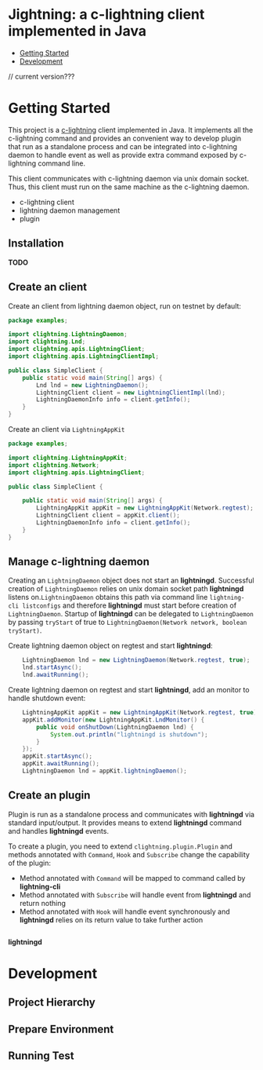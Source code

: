 # Jightning: a c-lightning client implemented in Java

* [Getting Started](#getting-started)
* [Development](#development)

// current version???

# Getting Started

This project is a [c-lightning](https://github.com/ElementsProject/lightning) client implemented
in Java. It implements all the c-lightning command and provides an convenient way to develop plugin 
that run as a standalone process and can be integrated into c-lightning daemon to handle event as
well as provide extra command exposed by c-lightning command line.

This client communicates with c-lightning daemon via unix domain socket. Thus, this client must run
on the same machine as the c-lightning daemon.

- c-lightning client
- lightning daemon management
- plugin

## Installation

**TODO**

## Create an client

Create an client from lightning daemon object, run on testnet by default:
```java
package examples;

import clightning.LightningDaemon;
import clightning.Lnd;
import clightning.apis.LightningClient;
import clightning.apis.LightningClientImpl;

public class SimpleClient {
    public static void main(String[] args) {
        Lnd lnd = new LightningDaemon();
        LightningClient client = new LightningClientImpl(lnd);
        LightningDaemonInfo info = client.getInfo();
    }
}
```

Create an client via `LightningAppKit`
```java
package examples;

import clightning.LightningAppKit;
import clightning.Network;
import clightning.apis.LightningClient;

public class SimpleClient {

    public static void main(String[] args) {
        LightningAppKit appKit = new LightningAppKit(Network.regtest);
        LightningClient client = appKit.client();
        LightningDaemonInfo info = client.getInfo();
    }
}
```

## Manage c-lightning daemon

Creating an `LightningDaemon` object does not start an **lightningd**. Successful creation of
`LightningDaemon` relies on unix domain socket path **lightningd** listens on.`LightningDaemon`
obtains this path via command line `lightning-cli listconfigs` and therefore **lightningd** must
start before creation of `LightningDaemon`. Startup of **lightningd** can be delegated to `LightningDaemon`
by passing `tryStart` of true to `LightningDaemon(Network network, boolean tryStart)`.

Create lightning daemon object on regtest and start **lightningd**:
```java
    LightningDaemon lnd = new LightningDaemon(Network.regtest, true);
    lnd.startAsync();
    lnd.awaitRunning();
```

Create lightning daemon on regtest and start **lightningd**, add an monitor to handle shutdown event:
```java
    LightningAppKit appKit = new LightningAppKit(Network.regtest, true);
    appKit.addMonitor(new LightningAppKit.LndMonitor() {
        public void onShutDown(LightningDaemon lnd) {
            System.out.println("lightningd is shutdown");
        }
    });
    appKit.startAsync();
    appKit.awaitRunning();
    LightningDaemon lnd = appKit.lightningDaemon();
```

## Create an plugin

Plugin is run as a standalone process and communicates with **lightningd** via standard input/output.
It provides means to extend **lightningd** command and handles **lightningd** events.

To create a plugin, you need to extend `clightning.plugin.Plugin` and methods annotated with `Command`, `Hook`
and `Subscribe` change the capability of the plugin:
- Method annotated with `Command` will be mapped to command called by **lightning-cli**
- Method annotated with `Subscribe` will handle event from **lightningd** and return nothing
- Method annotated with `Hook` will handle event synchronously and **lightningd** relies on its
return value to take further action

```java

```

**lightningd** 

# Development

## Project Hierarchy
## Prepare Environment
## Running Test